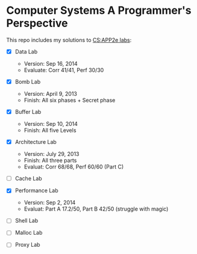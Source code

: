 # Computer Systems A Programmer's Perspective  
This repo includes my solutions to [CS:APP2e labs](http://www.csapp.cs.cmu.edu/public/labs.html):
- [x] Data Lab
  - Version: Sep 16, 2014
  - Evaluate: Corr 41/41, Perf 30/30  
  
- [x] Bomb Lab
  - Version: April 9, 2013
  - Finish: All six phases + Secret phase  
  
- [x] Buffer Lab 
  - Version: Sep 10, 2014
  - Finish: All five Levels  
  
- [x] Architecture Lab
  - Version: July 29, 2013
  - Finish: All three parts
  - Evaluat: Corr 68/68, Perf 60/60 (Part C)

- [ ] Cache Lab
- [x] Performance Lab
  - Version: Sep 2, 2014
  - Evaluat: Part A 17.2/50, Part B 42/50 (struggle with magic)
- [ ] Shell Lab
- [ ] Malloc Lab
- [ ] Proxy Lab
